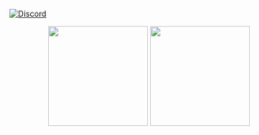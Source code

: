 [![Discord](https://img.shields.io/discord/:793016313231835156)](https://discord.gg/ysAG9Pku)

<p align="center">
      <img height="180em" src="https://github-readme-stats.vercel.app/api?username=JrdDeveloper&theme=TEMA-İSMİ&show_icons=true&count_private=true)"/>
      <img height="180em" src="https://github-readme-stats-eight-theta.vercel.app/api/top-langs/?username=JrdDeveloper&layout=compact&langs_count=8&theme=TEMA-İSMİ"/>
</p>

